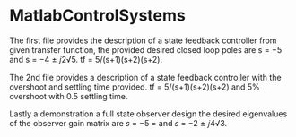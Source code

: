 # MatlabControlSystems

The first file provides the description of a state feedback controller from given transfer function, the provided desired closed loop poles are s = −5 and s = −4 ± 𝑗2√5. tf = 5/(s+1)(s+2)(s+2). 

The 2nd file provides a description of a state feedback controller with the overshoot and settling time provided. tf = 5/(s+1)(s+2)(s+2) and 5% overshoot with 0.5 settling time.

Lastly a demonstration a full state observer design the desired eigenvalues of the 
observer gain matrix are 𝑠 = −5 = and 𝑠 = −2 ± 𝑗4√3.


